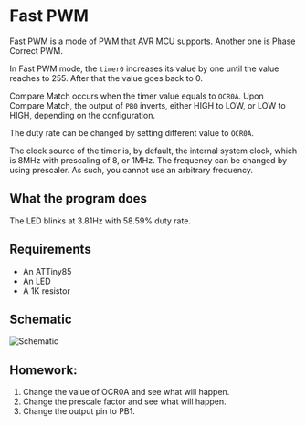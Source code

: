 # Fast PWM

Fast PWM is a mode of PWM that AVR MCU supports. Another one is Phase Correct
PWM.

In Fast PWM mode, the `timer0` increases its value by one until the value
reaches to 255. After that the value goes back to 0.

Compare Match occurs when the timer value equals to `OCR0A`. Upon Compare
Match, the output of `PB0` inverts, either HIGH to LOW, or LOW to HIGH,
depending on the configuration.

The duty rate can be changed by setting different value to `OCR0A`.

The clock source of the timer is, by default, the internal system clock, which
is 8MHz with prescaling of 8, or 1MHz.  The frequency can be changed by using
prescaler. As such, you cannot use an arbitrary frequency.

## What the program does

The LED blinks at 3.81Hz with 58.59% duty rate.

## Requirements

* An ATTiny85
* An LED
* A 1K resistor

## Schematic

![Schematic](kicad/pwm-fast.svg)

## Homework:

1. Change the value of OCR0A and see what will happen.
2. Change the prescale factor and see what will happen.
3. Change the output pin to PB1.
